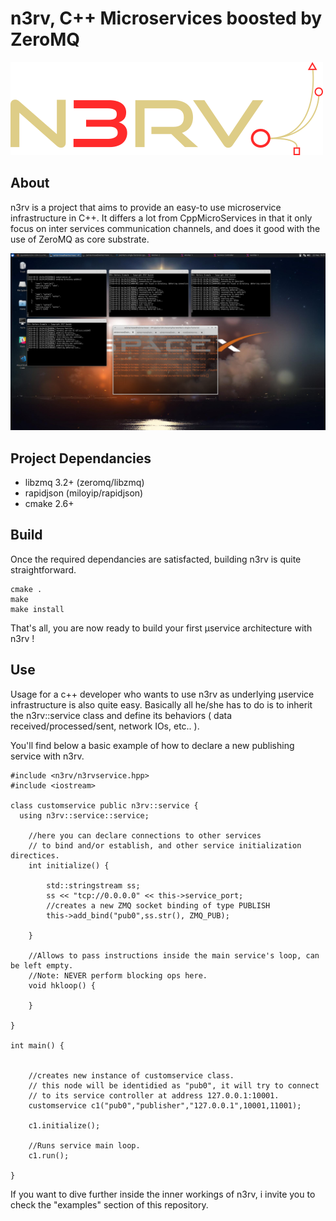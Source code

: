 n3rv, C++ Microservices boosted by ZeroMQ
=========================================


![N3RV LOGO](/resources/images/n3rv.png?raw=true "n3rv logo")


About
-----

n3rv is a project that aims to provide an easy-to use microservice infrastructure in C++. It differs a lot from CppMicroServices in that it only focus on inter services communication channels, and does it good with the use of ZeroMQ as core substrate.

![Working Example](/resources/images/screens/sc1.png "working example")


Project Dependancies
--------------------

* libzmq 3.2+ (zeromq/libzmq)
* rapidjson (miloyip/rapidjson)
* cmake 2.6+

Build
-----

Once the required dependancies are satisfacted, building n3rv is quite straightforward.

```
cmake .
make
make install
```

That's all, you are now ready to build your first µservice architecture with n3rv !

Use
---

Usage for a c++ developer who wants to use n3rv as underlying µservice infrastructure is also quite easy.
Basically all he/she has to do is to inherit the n3rv::service class and define its behaviors ( data received/processed/sent, network IOs, etc.. ).

You'll find below a basic example of how to declare a new publishing service with n3rv.

```
#include <n3rv/n3rvservice.hpp>
#include <iostream>

class customservice public n3rv::service {
  using n3rv::service::service;

    //here you can declare connections to other services 
    // to bind and/or establish, and other service initialization directices.
    int initialize() {

        std::stringstream ss;
        ss << "tcp://0.0.0.0" << this->service_port;
        //creates a new ZMQ socket binding of type PUBLISH
        this->add_bind("pub0",ss.str(), ZMQ_PUB);

    }

    //Allows to pass instructions inside the main service's loop, can be left empty.
    //Note: NEVER perform blocking ops here.
    void hkloop() {

    }

}

int main() {

   
    //creates new instance of customservice class. 
    // this node will be identidied as "pub0", it will try to connect
    // to its service controller at address 127.0.0.1:10001.
    customservice c1("pub0","publisher","127.0.0.1",10001,11001);

    c1.initialize();

    //Runs service main loop.
    c1.run();

}
```

If you want to dive further inside the inner workings of n3rv, i invite you to check the "examples" section of this repository.
